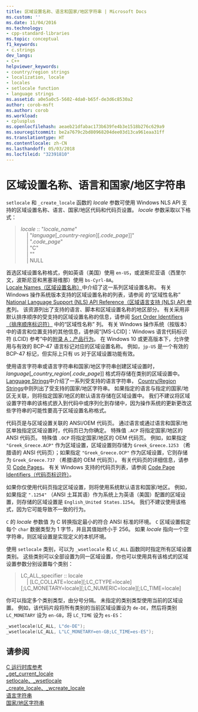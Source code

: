 ```yaml
---
title: 区域设置名称、语言和国家/地区字符串 | Microsoft Docs
ms.custom: ''
ms.date: 11/04/2016
ms.technology:
- cpp-standard-libraries
ms.topic: conceptual
f1_keywords:
- c.strings
dev_langs:
- C++
helpviewer_keywords:
- country/region strings
- localization, locale
- locales
- setlocale function
- language strings
ms.assetid: a0e5a0c5-5602-4da0-b65f-de3d6c8530a2
author: corob-msft
ms.author: corob
ms.workload:
- cplusplus
ms.openlocfilehash: aeaeb21dfabac173b639fe4b3e1518b276c629a9
ms.sourcegitcommit: be2a7679c2bd80968204dee03d13ca961eaa31ff
ms.translationtype: HT
ms.contentlocale: zh-CN
ms.lasthandoff: 05/03/2018
ms.locfileid: "32391810"
---
```

# <a name="locale-names-languages-and-countryregion-strings"></a>区域设置名称、语言和国家/地区字符串
`setlocale` 和 `_create_locale` 函数的 *locale* 参数可使用 Windows NLS API 支持的区域设置名称、语言、国家/地区代码和代码页设置。 *locale* 参数采取以下格式：  
  
> *locale* :: "*locale_name*"  
&nbsp;&nbsp;&nbsp;&nbsp;| "*language*\[\_*country-region*]\[.*code_page*]]"  
&nbsp;&nbsp;&nbsp;&nbsp;| ".*code_page*"  
&nbsp;&nbsp;&nbsp;&nbsp;| "C"  
&nbsp;&nbsp;&nbsp;&nbsp;| ""  
&nbsp;&nbsp;&nbsp;&nbsp;| NULL  
  
 首选区域设置名称格式，例如英语（美国）使用 `en-US`，或波斯尼亚语（西里尔文，波斯尼亚和黑塞哥维那）使用 `bs-Cyrl-BA`。 [Locale Names（区域设置名称）](http://msdn.microsoft.com/library/windows/desktop/dd373814.aspx)中介绍了这一系列区域设置名称。 有关 Windows 操作系统版本支持的区域设置名称的列表，请参阅  的“区域性名称” [National Language Support (NLS) API Reference（区域语言支持 (NLS) API 参考](https://www.microsoft.com/resources/msdn/goglobal/default.mspx)列。 该资源列出了支持的语言、脚本和区域设置名称的地区部分。 有关采用非默认排序顺序的受支持的区域设置名称的信息，请参阅 [Sort Order Identifiers（排序顺序标识符）](http://msdn.microsoft.com/library/windows/desktop/dd374060.aspx) 中的“区域性名称” 列。 有关 Windows 操作系统（按版本）中的语言和位置支持的其他信息，请参阅“[MS-LCID]：Windows 语言代码标识符 (LCID) 参考”中的[附录 A：产品行为](http://msdn.microsoft.com/goglobal/bb896001.aspx)。 在 Windows 10 或更高版本下，允许使用与有效的 BCP-47 语言标记对应的区域设置名称。 例如，`jp-US` 是一个有效的 BCP-47 标记，但实际上只有 `US` 对于区域设置功能有效。  
  
 使用语言字符串或语言字符串和国家/地区字符串创建区域设置时， *language*[*_country_region*[.*code_page*]] 格式将存储在类别的区域设置中。 [Language Strings](../c-runtime-library/language-strings.md)中介绍了一系列受支持的语言字符串， [Country/Region Strings](../c-runtime-library/country-region-strings.md)中则列出了受支持的国家/地区字符串。 如果指定的语言与指定的国家/地区无关联，则将指定国家/地区的默认语言存储在区域设置中。 我们不建议将区域设置字符串的该格式嵌入到代码中或序列化到存储中，因为操作系统的更新更改这些字符串的可能性要高于区域设置名称格式。  
  
 代码页是与区域设置关联的 ANSI/OEM 代码页。 通过语言或通过语言和国家/地区单独指定区域设置时，代码页已为你确定。 特殊值 `.ACP` 将指定国家/地区的 ANSI 代码页。 特殊值 `.OCP` 将指定国家/地区的 OEM 代码页。 例如，如果指定 `"Greek_Greece.ACP"` 作为区域设置，区域设置则存储为 `Greek_Greece.1253` （希腊语的 ANSI 代码页）；如果指定 `"Greek_Greece.OCP"` 作为区域设置，它则存储为 `Greek_Greece.737` （希腊语的 OEM 代码页）。 有关代码页的详细信息，请参见 [Code Pages](../c-runtime-library/code-pages.md)。 有关 Windows 支持的代码页列表，请参阅 [Code Page Identifiers（代码页标识符）](http://msdn.microsoft.com/library/windows/desktop/dd317756.aspx)。  
  
 如果你仅使用代码页指定区域设置，则将使用系统默认语言和国家/地区。 例如，如果指定 `".1254"` （ANSI 土耳其语）作为系统上为英语（美国）配置的区域设置，则存储的区域设置是 `English_United States.1254`。 我们不建议使用该格式，因为它可能导致不一致的行为。  
  
`C` 的 *locale* 参数值 为 C 转换指定最小的符合 ANSI 标准的环境。 `C` 区域设置假定每个 `char` 数据类型为 1 字节，并且其值始终小于 256。 如果 *locale* 指向一个空字符串，则区域设置是实现定义的本机环境。  
  
使用 `setlocale` 类别，可以为 `_wsetlocale` 和 `LC_ALL` 函数同时指定所有区域设置类别。 这些类别可以全部设置为同一区域设置，你也可以使用具有该格式的区域设置参数分别设置每个类别：  
  
> LC_ALL_specifier :: locale  
&nbsp;&nbsp;&nbsp;&nbsp;| [LC_COLLATE=locale][;LC_CTYPE=locale][;LC_MONETARY=locale][;LC_NUMERIC=locale][;LC_TIME=locale]  
  
你可以指定多个类别类型，由分号分隔。 未指定的类别类型使用当前的区域设置。 例如，该代码片段将所有类别的当前区域设置设为 `de-DE`，然后将类别 `LC_MONETARY` 设为 `en-GB`，将 `LC_TIME` 设为 `es-ES`：  
  
```C  
_wsetlocale(LC_ALL, L"de-DE");  
_wsetlocale(LC_ALL, L"LC_MONETARY=en-GB;LC_TIME=es-ES");  
```  
  
## <a name="see-also"></a>请参阅  
 [C 运行时库参考](../c-runtime-library/c-run-time-library-reference.md)   
 [_get_current_locale](../c-runtime-library/reference/get-current-locale.md)   
 [setlocale、_wsetlocale](../c-runtime-library/reference/setlocale-wsetlocale.md)   
 [_create_locale、_wcreate_locale](../c-runtime-library/reference/create-locale-wcreate-locale.md)   
 [语言字符串](../c-runtime-library/language-strings.md)   
 [国家/地区字符串](../c-runtime-library/country-region-strings.md)